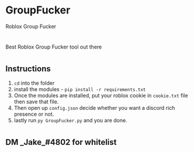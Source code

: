 # GroupFucker
Roblox Group Fucker

#
Best Roblox Group Fucker tool out there
#
## Instructions
1. `cd` into the folder
2. install the modules - `pip install -r requirements.txt`
3. Once the modules are installed, put your roblox cookie in `cookie.txt` file then save that file.
4. Then open up `config.json` decide whether you want a discord rich presence or not.
5. lastly run `py GroupFucker.py` and you are done.

#
## DM _Jake\_#4802 for whitelist
